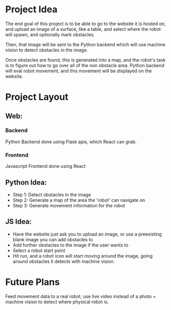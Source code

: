 # Project Idea
The end goal of this project is to be able to go to the website it is hosted on, and upload an image of a surface, like a table, and select where the robot will spawn, and optionally mark obstacles. 

Then, that image will be sent to the Python backend which will use machine vision to detect obstacles in the image.

Once obstacles are found, this is generated into a map, and the robot's task is to figure out how to go over all of the non obstacle area. Python backend will eval robot movement, and this movement will be displayed on the website. 

# Project Layout
## Web:
### Backend
Python Backend done using Flask apis, which React can grab. 
### Frontend
Javascript Frontend done using React

## Python Idea:
* Step 1: Detect obstacles in the image
* Step 2: Generate a map of the area the 'robot' can navigate on
* Step 3: Generate movement information for the robot

## JS Idea:
* Have the website just ask you to upload an image, or use a preexisting blank image you can add obstacles to 
* Add further obstacles to the image if the user wants to
* Select a robot start point
* Hit run, and a robot icon will start moving around the image, going around obstacles it detects with machine vision. 


# Future Plans
Feed movement data to a real robot, use live video instead of a photo + machine vision to detect where physical robot is. 